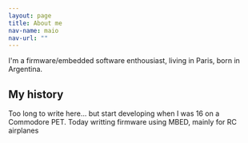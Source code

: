```yaml
---
layout: page
title: About me
nav-name: maio
nav-url: ""
---
```


I'm a firmware/embedded software enthousiast, living in Paris, born in Argentina.

## My history

Too long to write here... but start developing when I was 16 on a Commodore PET.
Today writting firmware using MBED, mainly for RC airplanes



